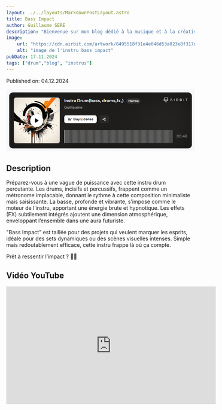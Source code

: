 ```yaml
---
layout: ../../layouts/MarkdownPostLayout.astro
title: Bass Impact
author: Guillaume SERE
description: "Bienvenue sur mon blog dédié à la musique et à la créativité ! Vous y trouverez mes instrumentales réalisées avec le logiciel Airbit.Instru réalisé avec le logiciel [AirBit](https://www.airbit.com)"
image:
    url: "https://cdn.airbit.com/artwork/8495518f31e4e046d53a023e8f317d31@300x.jpg"
    alt: "image de l'instru bass impact"
pubDate: 17.11.2024
tags: ["drum","blog", "instrus"]
---
```

Published on: 04.12.2024

![Image de mon projet](../../images/img5.png)

## Description
Préparez-vous à une vague de puissance avec cette instru drum percutante. Les drums, incisifs et percussifs, frappent comme un métronome implacable, donnant le rythme à cette composition minimaliste mais saisissante. La basse, profonde et vibrante, s’impose comme le moteur de l’instru, apportant une énergie brute et hypnotique. Les effets (FX) subtilement intégrés ajoutent une dimension atmosphérique, enveloppant l’ensemble dans une aura futuriste.

"Bass Impact" est taillée pour des projets qui veulent marquer les esprits, idéale pour des sets dynamiques ou des scènes visuelles intenses. Simple mais redoutablement efficace, cette instru frappe là où ça compte.

Prêt à ressentir l’impact ? 🥁🔥

## Vidéo YouTube

<iframe width="560" height="315" src="https://www.youtube.com/embed/VRRhYWN1vhM?si=f9DcMh4X-UEQhdIg" title="YouTube video player" frameborder="0" allow="accelerometer; autoplay; clipboard-write; encrypted-media; gyroscope; picture-in-picture; web-share" referrerpolicy="strict-origin-when-cross-origin" allowfullscreen></iframe>